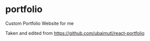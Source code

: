 # portfolio
Custom Portfolio Website for me



 Taken and edited from https://github.com/ubaimutl/react-portfolio
